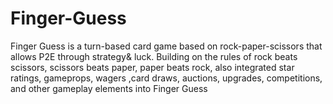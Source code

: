 # Finger-Guess
Finger Guess is a turn-based card game based on rock-paper-scissors that allows P2E through strategy&amp; luck. Building on the rules of rock beats scissors, scissors beats paper, paper beats rock, also integrated star ratings, gameprops, wagers ,card draws, auctions, upgrades, competitions, and other gameplay elements into Finger Guess
